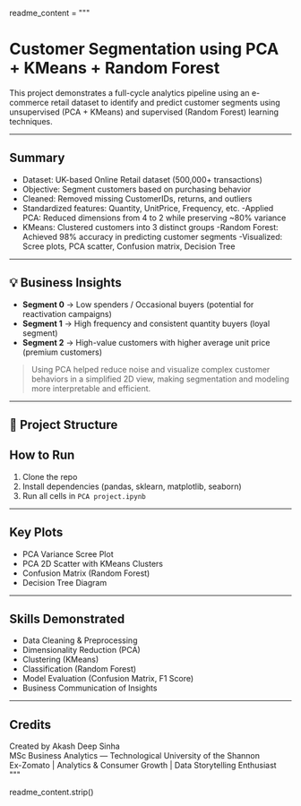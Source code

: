
readme_content = """
# Customer Segmentation using PCA + KMeans + Random Forest

This project demonstrates a full-cycle analytics pipeline using an e-commerce retail dataset to identify and predict customer segments using unsupervised (PCA + KMeans) and supervised (Random Forest) learning techniques.

---

## Summary

- Dataset: UK-based Online Retail dataset (500,000+ transactions)
- Objective: Segment customers based on purchasing behavior
- Cleaned: Removed missing CustomerIDs, returns, and outliers
- Standardized features: Quantity, UnitPrice, Frequency, etc.
-Applied PCA: Reduced dimensions from 4 to 2 while preserving ~80% variance
- KMeans: Clustered customers into 3 distinct groups
-Random Forest: Achieved 98% accuracy in predicting customer segments
-Visualized: Scree plots, PCA scatter, Confusion matrix, Decision Tree

---

## 💡 Business Insights

- **Segment 0** → Low spenders / Occasional buyers (potential for reactivation campaigns)
- **Segment 1** → High frequency and consistent quantity buyers (loyal segment)
- **Segment 2** → High-value customers with higher average unit price (premium customers)

> Using PCA helped reduce noise and visualize complex customer behaviors in a simplified 2D view, making segmentation and modeling more interpretable and efficient.

---

## 📁 Project Structure

##  How to Run

1. Clone the repo
2. Install dependencies (pandas, sklearn, matplotlib, seaborn)
3. Run all cells in `PCA project.ipynb`

---

## Key Plots

- PCA Variance Scree Plot
- PCA 2D Scatter with KMeans Clusters
- Confusion Matrix (Random Forest)
- Decision Tree Diagram

---

## Skills Demonstrated

- Data Cleaning & Preprocessing
- Dimensionality Reduction (PCA)
- Clustering (KMeans)
- Classification (Random Forest)
- Model Evaluation (Confusion Matrix, F1 Score)
- Business Communication of Insights

---

## Credits

Created by Akash Deep Sinha  
MSc Business Analytics — Technological University of the Shannon  
Ex-Zomato | Analytics & Consumer Growth | Data Storytelling Enthusiast  
"""

readme_content.strip()